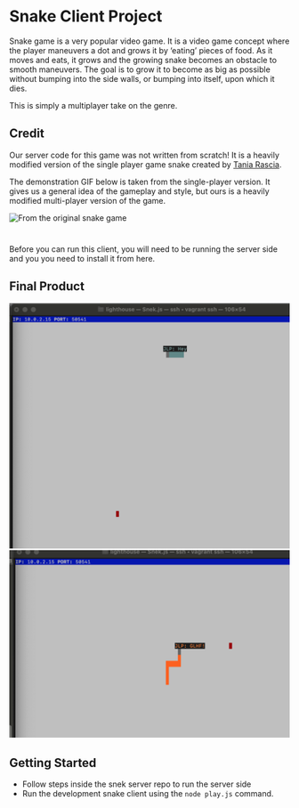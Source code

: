 # Snake Client Project

Snake game is a very popular video game. It is a video game concept where the player maneuvers a dot and grows it by ‘eating’ pieces of food. As it moves and eats, it grows and the growing snake becomes an obstacle to smooth maneuvers. The goal is to grow it to become as big as possible without bumping into the side walls, or bumping into itself, upon which it dies.

This is simply a multiplayer take on the genre.

## Credit
Our server code for this game was not written from scratch! It is a heavily modified version of the single player game snake created by [Tania Rascia](https://github.com/taniarascia).

The demonstration GIF below is taken from the single-player version. It gives us a general idea of the gameplay and style, but ours is a heavily modified multi-player version of the game.

![From the original snake game](https://d.pr/i/AqytNj+)

#

Before you can run this client, you will need to be running the server side and you you need to install it from here.

## Final Product

!["main screen"](/Snake%20picture.png)
!["with messages"](/snake%20picture%202.png)


## Getting Started

- Follow steps inside the snek server repo to run the server side
- Run the development snake client using the `node play.js` command.